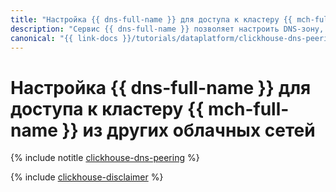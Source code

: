 ```yaml
---
title: "Настройка {{ dns-full-name }} для доступа к кластеру {{ mch-full-name }} из других облачных сетей"
description: "Сервис {{ dns-full-name }} позволяет настроить DNS-зону, общую сразу для нескольких облачных сетей. Это даст возможность обращаться к хостам кластера по их FQDN, даже если клиент и кластер находятся в разных облачных сетях."
canonical: "{{ link-docs }}/tutorials/dataplatform/clickhouse-dns-peering"
---
```


# Настройка {{ dns-full-name }} для доступа к кластеру {{ mch-full-name }} из других облачных сетей

{% include notitle [clickhouse-dns-peering](../../_tutorials/dataplatform/clickhouse-dns-peering.md) %}

{% include [clickhouse-disclaimer](../../_includes/clickhouse-disclaimer.md) %}